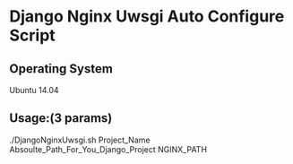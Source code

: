 # Django Nginx Uwsgi Auto Configure Script

## Operating System
Ubuntu 14.04

## Usage:(3 params)
./DjangoNginxUwsgi.sh Project_Name Absoulte_Path_For_You_Django_Project NGINX_PATH


